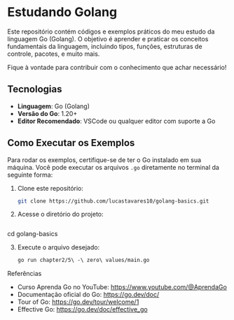 # Estudando Golang

Este repositório contém códigos e exemplos práticos do meu estudo da linguagem Go (Golang). O objetivo é aprender e praticar os conceitos fundamentais da linguagem, 
incluindo tipos, funções, estruturas de controle, pacotes, e muito mais.

Fique à vontade para contribuir com o conhecimento que achar necessário!

## Tecnologias

- **Linguagem**: Go (Golang)
- **Versão do Go**: 1.20+
- **Editor Recomendado**: VSCode ou qualquer editor com suporte a Go

## Como Executar os Exemplos

Para rodar os exemplos, certifique-se de ter o Go instalado em sua máquina. Você pode executar os arquivos `.go` diretamente no terminal da seguinte forma:

1. Clone este repositório:
   ```bash
   git clone https://github.com/lucastavares10/golang-basics.git

2. Acesse o diretório do projeto:
   ```bash
  cd golang-basics

3. Execute o arquivo desejado:
   ```bash
   go run chapter2/5\ -\ zero\ values/main.go


Referências
- Curso Aprenda Go no YouTube: https://www.youtube.com/@AprendaGo
- Documentação oficial do Go: https://go.dev/doc/
- Tour of Go: https://go.dev/tour/welcome/1
- Effective Go: https://go.dev/doc/effective_go
